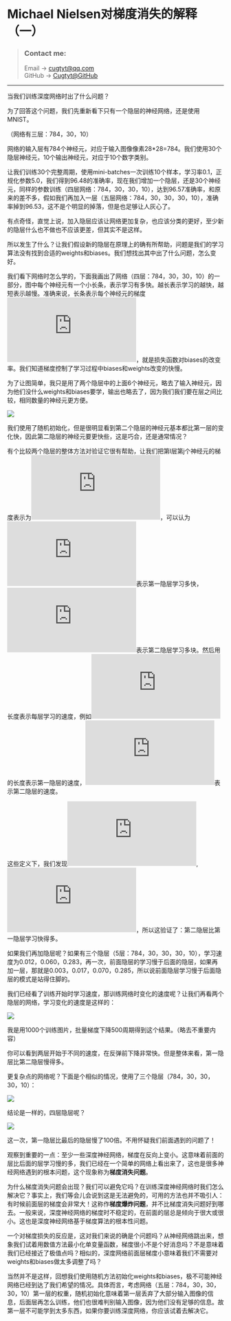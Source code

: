 # **Michael Nielsen对梯度消失的解释（一）**

> ### Contact me:  
> Email -> <cugtyt@qq.com>  
> GitHub -> [Cugtyt@GitHub](https://github.com/Cugtyt)

---

当我们训练深度网络时出了什么问题？

为了回答这个问题，我们先重新看下只有一个隐层的神经网络，还是使用MNIST。

（网络有三层：784，30，10）

网络的输入层有784个神经元，对应于输入图像像素28*28=784。我们使用30个隐层神经元，10个输出神经元，对应于10个数字类别。

让我们训练30个完整周期，使用mini-batches一次训练10个样本，学习率0.1，正规化参数5.0，我们得到96.48的准确率，现在我们增加一个隐层，还是30个神经元，同样的参数训练（四层网络：784，30，30，10），达到96.57准确率，和原来的差不多，假如我们再加入一层（五层网络：784，30，30，30，10），准确率掉到96.53，这不是个明显的掉落，但是也足够让人灰心了。

有点奇怪，直觉上说，加入隐层应该让网络更加复杂，也应该分类的更好，至少新的隐层什么也不做也不应该更差，但其实不是这样。

所以发生了什么？让我们假设新的隐层在原理上的确有所帮助，问题是我们的学习算法没有找到合适的weights和biases。我们想找出其中出了什么问题，怎么变好。

我们看下网络时怎么学的，下面我画出了网络（四层：784，30，30，10）的一部分，图中每个神经元有一个小长条，表示学习有多快。越长表示学习的越快，越短表示越慢。准确来说，长条表示每个神经元的梯度![](http://latex.codecogs.com/gif.latex?%5Cinline%20%5Cpartial%20C%20/%20%5Cpartial%20b)，就是损失函数对biases的改变率。我们知道梯度控制了学习过程中biases和weights改变的快慢。

为了让图简单，我只是用了两个隐层中的上面6个神经元，略去了输入神经元，因为他们没什么weights和biases要学，输出也略去了，因为我们我们要在层之间比较，相同数量的神经元更方便。

![](R/vanishing-gradient1.png)

我们使用了随机初始化，但是很明显看到第二个隐层的神经元基本都比第一层的变化快，因此第二隐层的神经元要更快些，这是巧合，还是通常情况？

有个比较两个隐层的整体方法对验证它很有帮助，让我们把第l层第j个神经元的梯度表示为![](http://latex.codecogs.com/gif.latex?%5Cinline%20%5Cdelta%5El_j%20%3D%20%5Cpartial%20C%20/%20%5Cpartial%20b%5El_j)，可以认为![](http://latex.codecogs.com/gif.latex?%5Cinline%20%5Cdelta%5E1)表示第一隐层学习多快，![](http://latex.codecogs.com/gif.latex?%5Cinline%20%5Cdelta%5E2)表示第二隐层学习多块。然后用长度表示每层学习的速度，例如![](http://latex.codecogs.com/gif.latex?%5Cinline%20%5C%7C%20%5Cdelta%5E1%20%5C%7C)的长度表示第一隐层的速度，![](http://latex.codecogs.com/gif.latex?%5Cinline%20%5C%7C%20%5Cdelta%5E2%20%5C%7C)表示第二隐层的速度。

这些定义下，我们发现![](http://latex.codecogs.com/gif.latex?%5Cinline%20%5C%7C%20%5Cdelta%5E1%20%5C%7C%20%3D%200.07%5Cldots),![](http://latex.codecogs.com/gif.latex?%5Cinline%20%5C%7C%20%5Cdelta%5E2%20%5C%7C%20%3D%200.31%5Cldots)，所以这验证了：第二隐层比第一隐层学习快得多。

如果我们再加隐层呢？如果有三个隐层（5层：784，30，30，30，10），学习速度为0.012，0.060，0.283，再一次，前面隐层的学习慢于后面的隐层，如果再加一层，那就是0.003，0.017，0.070，0.285，所以说前面隐层学习慢于后面隐层的模式是站得住脚的。

我们已经看了训练开始时学习速度，那训练网络时变化的速度呢？让我们再看两个隐层的网络，学习变化的速度是这样的：

![](R/vanishing-gradient2.png)

我是用1000个训练图片，批量梯度下降500周期得到这个结果。（略去不重要内容）

你可以看到两层开始于不同的速度，在反弹前下降非常快。但是整体来看，第一隐层比第二隐层慢得多。

更复杂点的网络呢？下面是个相似的情况，使用了三个隐层（784，30，30，30，10）：

![](R/vanishing-gradient3.png)

结论是一样的，四层隐层呢？

![](R/vanishing-gradient4.png)

这一次，第一隐层比最后的隐层慢了100倍。不用怀疑我们前面遇到的问题了！

观察到重要的一点：至少一些深度神经网络，梯度在反向上变小。这意味着前面的层比后面的层学习慢的多，我们已经在一个简单的网络上看出来了，这也是很多神经网络遇到的根本问题，这个现象称为**梯度消失问题**。

为什么梯度消失问题会出现？我们可以避免它吗？在训练深度神经网络时我们怎么解决它？事实上，我们等会儿会说到这是无法避免的，可用的方法也并不吸引人：有时候前面层的梯度会非常大！这称作**梯度爆炸问题**，并不比梯度消失问题好到哪去。一般来说，深度神经网络的梯度时不稳定的，在前面的层总是倾向于很大或很小。这也是深度神经网络基于梯度算法的根本性问题。

一个对梯度损失的反应是，这对我们来说的确是个问题吗？从神经网络跳出来，想象我们试着用数值方法最小化单变量函数，梯度很小不是个好消息吗？不是意味着我们已经接近了极值点吗？相似的，深度网络前面层梯度小意味着我们不需要对weights和biases做太多调整了吗？

当然并不是这样，回想我们使用随机方法初始化weights和biases，极不可能神经网络已经到达了我们希望的情况。具体而言，考虑网络（五层：784，30，30，30，10）第一层的权重，随机初始化意味着第一层丢弃了大部分输入图像的信息，后面层再怎么训练，他们也很难判别输入图像，因为他们没有足够的信息。故第一层不可能学到太多东西，如果你要训练深度网络，你应该试着去解决它。